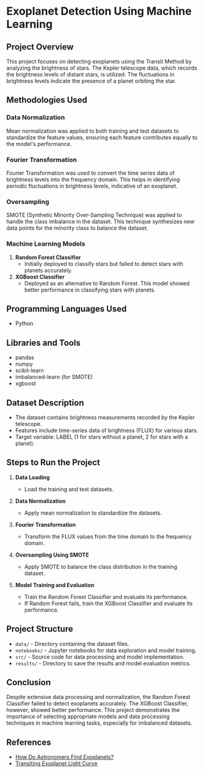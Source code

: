 # Exoplanet Detection Using Machine Learning

## Project Overview
This project focuses on detecting exoplanets using the Transit Method by analyzing the brightness of stars. The Kepler telescope data, which records the brightness levels of distant stars, is utilized. The fluctuations in brightness levels indicate the presence of a planet orbiting the star.

## Methodologies Used

### Data Normalization
Mean normalization was applied to both training and test datasets to standardize the feature values, ensuring each feature contributes equally to the model's performance.

### Fourier Transformation
Fourier Transformation was used to convert the time series data of brightness levels into the frequency domain. This helps in identifying periodic fluctuations in brightness levels, indicative of an exoplanet.

### Oversampling
SMOTE (Synthetic Minority Over-Sampling Technique) was applied to handle the class imbalance in the dataset. This technique synthesizes new data points for the minority class to balance the dataset.

### Machine Learning Models
1. **Random Forest Classifier**
   - Initially deployed to classify stars but failed to detect stars with planets accurately.
2. **XGBoost Classifier**
   - Deployed as an alternative to Random Forest. This model showed better performance in classifying stars with planets.

## Programming Languages Used
- Python

## Libraries and Tools
- pandas
- numpy
- scikit-learn
- imbalanced-learn (for SMOTE)
- xgboost

## Dataset Description
- The dataset contains brightness measurements recorded by the Kepler telescope.
- Features include time-series data of brightness (FLUX) for various stars.
- Target variable: LABEL (1 for stars without a planet, 2 for stars with a planet).

## Steps to Run the Project

1. **Data Loading**
   - Load the training and test datasets.

2. **Data Normalization**
   - Apply mean normalization to standardize the datasets.

3. **Fourier Transformation**
   - Transform the FLUX values from the time domain to the frequency domain.

4. **Oversampling Using SMOTE**
   - Apply SMOTE to balance the class distribution in the training dataset.

5. **Model Training and Evaluation**
   - Train the Random Forest Classifier and evaluate its performance.
   - If Random Forest fails, train the XGBoost Classifier and evaluate its performance.

## Project Structure
- `data/` - Directory containing the dataset files.
- `notebooks/` - Jupyter notebooks for data exploration and model training.
- `src/` - Source code for data processing and model implementation.
- `results/` - Directory to save the results and model evaluation metrics.

## Conclusion
Despite extensive data processing and normalization, the Random Forest Classifier failed to detect exoplanets accurately. The XGBoost Classifier, however, showed better performance. This project demonstrates the importance of selecting appropriate models and data processing techniques in machine learning tasks, especially for imbalanced datasets.

## References
- [How Do Astronomers Find Exoplanets?](#)
- [Transiting Exoplanet Light Curve](#)
